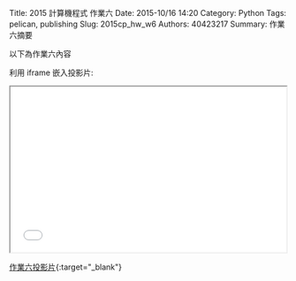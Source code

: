 Title: 2015 計算機程式 作業六
Date: 2015-10/16 14:20
Category: Python
Tags: pelican, publishing
Slug: 2015cp_hw_w6
Authors: 40423217
Summary: 作業六摘要

以下為作業六內容

利用 iframe 嵌入投影片:

<iframe src="40423217_cp_w6_p.html" width="500" height="300"></iframe>

[作業六投影片](40423217_cp_w6_p.html){:target="_blank"}